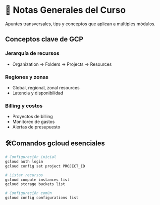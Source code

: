 # 📓 Notas Generales del Curso

Apuntes transversales, tips y conceptos que aplican a múltiples módulos.

## Conceptos clave de GCP

### Jerarquía de recursos
- Organization → Folders → Projects → Resources

### Regiones y zonas
- Global, regional, zonal resources
- Latencia y disponibilidad

### Billing y costos
- Proyectos de billing
- Monitoreo de gastos
- Alertas de presupuesto

## 🛠Comandos gcloud esenciales
```bash
# Configuración inicial
gcloud auth login
gcloud config set project PROJECT_ID

# Listar recursos
gcloud compute instances list
gcloud storage buckets list

# Configuración común
gcloud config configurations list
